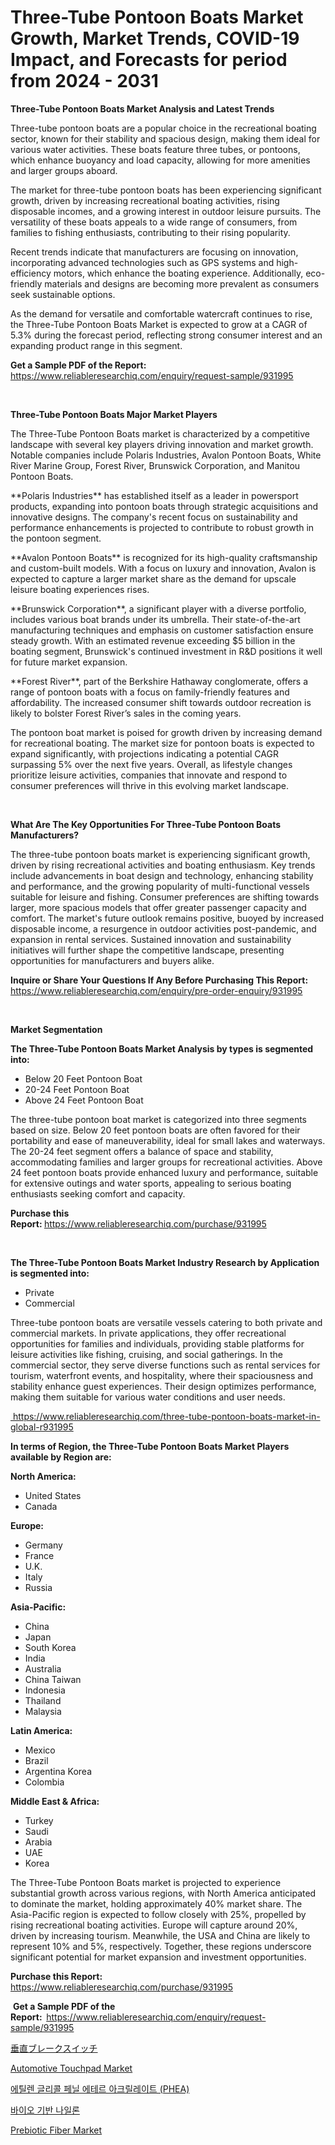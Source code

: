 <p><h1>Three-Tube Pontoon Boats Market Growth, Market Trends, COVID-19 Impact, and Forecasts for period from 2024 - 2031</h1></p><p><strong>Three-Tube Pontoon Boats Market Analysis and Latest Trends</strong></p>
<p><p>Three-tube pontoon boats are a popular choice in the recreational boating sector, known for their stability and spacious design, making them ideal for various water activities. These boats feature three tubes, or pontoons, which enhance buoyancy and load capacity, allowing for more amenities and larger groups aboard. </p><p>The market for three-tube pontoon boats has been experiencing significant growth, driven by increasing recreational boating activities, rising disposable incomes, and a growing interest in outdoor leisure pursuits. The versatility of these boats appeals to a wide range of consumers, from families to fishing enthusiasts, contributing to their rising popularity.</p><p>Recent trends indicate that manufacturers are focusing on innovation, incorporating advanced technologies such as GPS systems and high-efficiency motors, which enhance the boating experience. Additionally, eco-friendly materials and designs are becoming more prevalent as consumers seek sustainable options. </p><p>As the demand for versatile and comfortable watercraft continues to rise, the Three-Tube Pontoon Boats Market is expected to grow at a CAGR of 5.3% during the forecast period, reflecting strong consumer interest and an expanding product range in this segment.</p></p>
<p><strong>Get a Sample PDF of the Report:&nbsp;</strong> <a href="https://www.reliableresearchiq.com/enquiry/request-sample/931995">https://www.reliableresearchiq.com/enquiry/request-sample/931995</a></p>
<p>&nbsp;</p>
<p><strong>Three-Tube Pontoon Boats Major Market Players</strong></p>
<p><p>The Three-Tube Pontoon Boats market is characterized by a competitive landscape with several key players driving innovation and market growth. Notable companies include Polaris Industries, Avalon Pontoon Boats, White River Marine Group, Forest River, Brunswick Corporation, and Manitou Pontoon Boats.</p><p>**Polaris Industries** has established itself as a leader in powersport products, expanding into pontoon boats through strategic acquisitions and innovative designs. The company's recent focus on sustainability and performance enhancements is projected to contribute to robust growth in the pontoon segment.</p><p>**Avalon Pontoon Boats** is recognized for its high-quality craftsmanship and custom-built models. With a focus on luxury and innovation, Avalon is expected to capture a larger market share as the demand for upscale leisure boating experiences rises.</p><p>**Brunswick Corporation**, a significant player with a diverse portfolio, includes various boat brands under its umbrella. Their state-of-the-art manufacturing techniques and emphasis on customer satisfaction ensure steady growth. With an estimated revenue exceeding $5 billion in the boating segment, Brunswick's continued investment in R&D positions it well for future market expansion.</p><p>**Forest River**, part of the Berkshire Hathaway conglomerate, offers a range of pontoon boats with a focus on family-friendly features and affordability. The increased consumer shift towards outdoor recreation is likely to bolster Forest River’s sales in the coming years.</p><p>The pontoon boat market is poised for growth driven by increasing demand for recreational boating. The market size for pontoon boats is expected to expand significantly, with projections indicating a potential CAGR surpassing 5% over the next five years. Overall, as lifestyle changes prioritize leisure activities, companies that innovate and respond to consumer preferences will thrive in this evolving market landscape.</p></p>
<p>&nbsp;</p>
<p><strong>What Are The Key Opportunities For Three-Tube Pontoon Boats Manufacturers?</strong></p>
<p><p>The three-tube pontoon boats market is experiencing significant growth, driven by rising recreational activities and boating enthusiasm. Key trends include advancements in boat design and technology, enhancing stability and performance, and the growing popularity of multi-functional vessels suitable for leisure and fishing. Consumer preferences are shifting towards larger, more spacious models that offer greater passenger capacity and comfort. The market's future outlook remains positive, buoyed by increased disposable income, a resurgence in outdoor activities post-pandemic, and expansion in rental services. Sustained innovation and sustainability initiatives will further shape the competitive landscape, presenting opportunities for manufacturers and buyers alike.</p></p>
<p><strong>Inquire or Share Your Questions If Any Before Purchasing This Report:</strong> <a href="https://www.reliableresearchiq.com/enquiry/pre-order-enquiry/931995">https://www.reliableresearchiq.com/enquiry/pre-order-enquiry/931995</a></p>
<p>&nbsp;</p>
<p><strong>Market Segmentation</strong></p>
<p><strong>The Three-Tube Pontoon Boats Market Analysis by types is segmented into:</strong></p>
<p><ul><li>Below 20 Feet Pontoon Boat</li><li>20-24 Feet Pontoon Boat</li><li>Above 24 Feet Pontoon Boat</li></ul></p>
<p><p>The three-tube pontoon boat market is categorized into three segments based on size. Below 20 feet pontoon boats are often favored for their portability and ease of maneuverability, ideal for small lakes and waterways. The 20-24 feet segment offers a balance of space and stability, accommodating families and larger groups for recreational activities. Above 24 feet pontoon boats provide enhanced luxury and performance, suitable for extensive outings and water sports, appealing to serious boating enthusiasts seeking comfort and capacity.</p></p>
<p><strong>Purchase this Report:&nbsp;</strong><a href="https://www.reliableresearchiq.com/purchase/931995">https://www.reliableresearchiq.com/purchase/931995</a></p>
<p>&nbsp;</p>
<p><strong>The Three-Tube Pontoon Boats Market Industry Research by Application is segmented into:</strong></p>
<p><ul><li>Private</li><li>Commercial</li></ul></p>
<p><p>Three-tube pontoon boats are versatile vessels catering to both private and commercial markets. In private applications, they offer recreational opportunities for families and individuals, providing stable platforms for leisure activities like fishing, cruising, and social gatherings. In the commercial sector, they serve diverse functions such as rental services for tourism, waterfront events, and hospitality, where their spaciousness and stability enhance guest experiences. Their design optimizes performance, making them suitable for various water conditions and user needs.</p></p>
<p><a href="https://www.reliableresearchiq.com/three-tube-pontoon-boats-market-in-global-r931995">&nbsp;https://www.reliableresearchiq.com/three-tube-pontoon-boats-market-in-global-r931995</a></p>
<p><strong>In terms of Region, the Three-Tube Pontoon Boats Market Players available by Region are:</strong></p>
<p>
    <p> <strong> North America: </strong>
        <ul>
            <li>United States</li>
            <li>Canada</li>
        </ul>
        </p> 
    <p> <strong> Europe: </strong>
        <ul>
            <li>Germany</li>
            <li>France</li>
            <li>U.K.</li>
            <li>Italy</li>
            <li>Russia</li>
        </ul>
        </p> 
    <p> <strong> Asia-Pacific: </strong>
        <ul>
            <li>China</li>
            <li>Japan</li>
            <li>South Korea</li>
            <li>India</li>
            <li>Australia</li>
            <li>China Taiwan</li>
            <li>Indonesia</li>
            <li>Thailand</li>
            <li>Malaysia</li>
        </ul>
        </p> 
    <p> <strong> Latin America: </strong>
        <ul>
            <li>Mexico</li>
            <li>Brazil</li>
            <li>Argentina Korea</li>
            <li>Colombia</li>
        </ul>
        </p> 
    <p> <strong> Middle East & Africa: </strong>
        <ul>
            <li>Turkey</li>
            <li>Saudi</li>
            <li>Arabia</li>
            <li>UAE</li>
            <li>Korea</li>
        </ul>
    </p>
    </p>
<p><p>The Three-Tube Pontoon Boats market is projected to experience substantial growth across various regions, with North America anticipated to dominate the market, holding approximately 40% market share. The Asia-Pacific region is expected to follow closely with 25%, propelled by rising recreational boating activities. Europe will capture around 20%, driven by increasing tourism. Meanwhile, the USA and China are likely to represent 10% and 5%, respectively. Together, these regions underscore significant potential for market expansion and investment opportunities.</p></p>
<p><strong>Purchase this Report: </strong><a href="https://www.reliableresearchiq.com/purchase/931995">https://www.reliableresearchiq.com/purchase/931995</a></p>
<p>&nbsp;<strong>Get a Sample PDF of the Report:&nbsp;&nbsp;</strong><a href="https://www.reliableresearchiq.com/enquiry/request-sample/931995">https://www.reliableresearchiq.com/enquiry/request-sample/931995</a></p>
<p><strong></strong></p>
<p><p><a href="https://medium.com/@lindakreitz2023/vertical-break-switches-market-%E3%81%AF-%E3%82%B3%E3%82%B9%E3%83%88%E7%AE%A1%E7%90%86%E3%81%A8%E5%8A%B9%E7%8E%87%E5%90%91%E4%B8%8A%E3%82%92%E5%84%AA%E5%85%88%E3%81%97%E3%81%BE%E3%81%99-%E3%81%95%E3%82%89%E3%81%AB-%E5%A0%B1%E5%91%8A%E6%9B%B8%E3%81%AF%E5%B8%82%E5%A0%B4%E3%81%AE%E9%9C%80%E8%A6%81%E9%9D%A2%E3%81%A8%E4%BE%9B%E7%B5%A6%E9%9D%A2%E3%81%AE%E4%B8%A1%E6%96%B9%E3%82%92%E3%82%AB%E3%83%90%E3%83%BC%E3%81%97%E3%81%A6%E3%81%84%E3%81%BE%E3%81%99-vertical-break-70501e8fd4d6">垂直ブレークスイッチ</a></p><p><a href="https://issuu.com/reportprime-2/docs/automotive-touchpad-market-size-203_a00614fe85f060">Automotive Touchpad Market</a></p><p><a href="https://medium.com/@fernandotryo5lson96765/%EC%A0%84-%EC%84%B8%EA%B3%84-%EC%97%90%ED%8B%B8%EB%A0%8C-%EA%B8%80%EB%A6%AC%EC%BD%9C-%ED%8E%98%EB%8B%90-%EC%97%90%ED%85%8C%EB%A5%B4-%EC%95%84%ED%81%AC%EB%A6%B4%EB%A0%88%EC%9D%B4%ED%8A%B8-phea-%EC%8B%9C%EC%9E%A5%EC%97%90%EC%84%9C%EC%9D%98-%EC%83%88%EB%A1%9C%EC%9A%B4-%EA%B8%B0%ED%9A%8C%EC%99%80-%EB%8F%84%EC%A0%84-%EA%B3%BC%EC%A0%9C-2024-2031-7077c99a5bbb">에틸렌 글리콜 페닐 에테르 아크릴레이트 (PHEA)</a></p><p><a href="https://medium.com/@sskccayi85/%EC%8B%A0%ED%9D%A5-%EB%B0%94%EC%9D%B4%EC%98%A4-%EA%B8%B0%EB%B0%98-%EB%82%98%EC%9D%BC%EB%A1%A0-%EC%8B%9C%EC%9E%A5-%EA%B8%B0%ED%9A%8C-2024%EB%85%84%EB%B6%80%ED%84%B0-2031%EB%85%84%EA%B9%8C%EC%A7%80%EC%9D%98-%ED%88%AC%EC%9E%90%EC%9E%90-%EB%B0%8F-%EC%9D%B4%ED%95%B4%EA%B4%80%EA%B3%84%EC%9E%90%EB%A5%BC-%EC%9C%84%ED%95%9C-%EC%8B%9C%EC%9E%A5-%EB%B6%84%EC%84%9D-%EC%A0%84%EB%A7%9D-83fb9961d49f">바이오 기반 나일론</a></p><p><a href="https://www.linkedin.com/pulse/market-forecasting-change-global-prebiotic-fiber-dynamics-future-g0bac?trackingId=Aq%2B%2Br6WxRSupvMwb1vwbGg%3D%3D">Prebiotic Fiber Market</a></p></p>